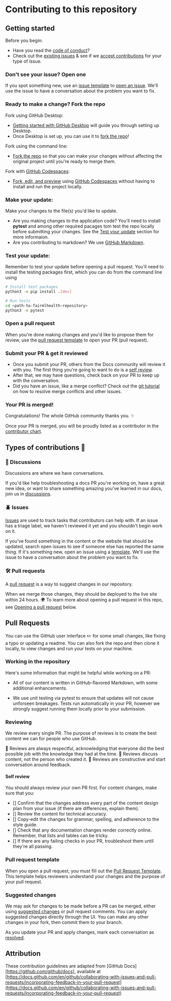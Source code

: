 # Contributing to this repository <!-- omit in toc -->

## Getting started <!-- omit in toc -->

Before you begin:
- Have you read the [code of conduct](CODE_OF_CONDUCT.md)?
- Check out the [existing issues](https://github.com/KenSciResearch/fairMLHealth/issues) & see if we [accept contributions](#types-of-contributions-memo) for your type of issue.


### Don't see your issue? Open one

If you spot something new, use an [issue template](ISSUE_TEMPLATE.md) to [open an issue](https://github.com/KenSciResearch/fairMLHealth/issues). We'll use the issue to have a conversation about the problem you want to fix.



### Ready to make a change? Fork the repo

Fork using GitHub Desktop:

- [Getting started with GitHub Desktop](https://docs.github.com/en/desktop/installing-and-configuring-github-desktop/getting-started-with-github-desktop) will guide you through setting up Desktop.
- Once Desktop is set up, you can use it to [fork the repo](https://docs.github.com/en/desktop/contributing-and-collaborating-using-github-desktop/cloning-and-forking-repositories-from-github-desktop)!

Fork using the command line:

- [Fork the repo](https://docs.github.com/en/github/getting-started-with-github/fork-a-repo#fork-an-example-repository) so that you can make your changes without affecting the original project until you're ready to merge them.

Fork with [GitHub Codespaces](https://github.com/features/codespaces):

- [Fork, edit, and preview](https://docs.github.com/en/free-pro-team@latest/github/developing-online-with-codespaces/creating-a-codespace) using [GitHub Codespaces](https://github.com/features/codespaces) without having to install and run the project locally.

### Make your update:
Make your changes to the file(s) you'd like to update.
  - Are you making changes to the application code? You'll need to install **pytest** and among other required pacages tom test the repo locally before submitting your changes. See the [Test your update](#testinfo) section for more informaion.
  - Are you contributing to markdown? We use [GitHub Markdown](https://guides.github.com/features/mastering-markdown).

### Test your update: <a id="testinfo"></a>
Remember to test your update before opening a pull request. You'll need to install the testing packages first, which you can do from the command line using
```bash
# Install test packages
python3 -m pip install .[dev]

# Run tests
cd <path-to-fairmlhealth-repository>
python3 -m pytest
```

### Open a pull request
When you're done making changes and you'd like to propose them for review, use the [pull request template](PULL_REQUEST_TEMPLATE.md) to open your PR (pull request).

### Submit your PR & get it reviewed
- Once you submit your PR, others from the Docs community will review it with you. The first thing you're going to want to do is a [self review](#self-review).
- After that, we may have questions, check back on your PR to keep up with the conversation.
- Did you have an issue, like a merge conflict? Check out the [git tutorial](https://lab.github.com/githubtraining/managing-merge-conflicts) on how to resolve merge conflicts and other issues.

### Your PR is merged!
Congratulations! The whole GitHub community thanks you. :sparkles:

Once your PR is merged, you will be proudly listed as a contributor in the [contributor chart](https://github.com/KenSciResearch/fairMLHealth/graphs/contributors).

## Types of contributions :memo:

### :mega: Discussions
Discussions are where we have conversations.

If you'd like help troubleshooting a docs PR you're working on, have a great new idea, or want to share something amazing you've learned in our docs, join us in [discussions](https://github.com/KenSciResearch/fairMLHealth/discussions).

### :beetle: Issues
[Issues](https://docs.github.com/en/github/managing-your-work-on-github/about-issues) are used to track tasks that contributors can help with. If an issue has a triage label, we haven't reviewed it yet and you shouldn't begin work on it.

If you've found something in the content or the website that should be updated, search open issues to see if someone else has reported the same thing. If it's something new, open an issue using a [template](ISSUE_TEMPLATE.md). We'll use the issue to have a conversation about the problem you want to fix.



### :hammer_and_wrench: Pull requests
A [pull request](https://docs.github.com/en/github/collaborating-with-issues-and-pull-requests/about-pull-requests) is a way to suggest changes in our repository.

When we merge those changes, they should be deployed to the live site within 24 hours. :earth_africa: To learn more about opening a pull request in this repo, see [Opening a pull request](#pull-requests) below.


## Pull Requests
You can use the GitHub user interface :pencil2: for some small changes, like fixing a typo or updating a readme. You can also fork the repo and then clone it locally, to view changes and run your tests on your machine.

### Working in the repository
Here's some information that might be helpful while working on a PR:

-  All of our content is written in GitHub-flavored Markdown, with some additional enhancements.

- We use unit testing via pytest to ensure that updates will not cause unforseen breakages. Tests run automatically in your PR, however we strongly suggest running them locally prior to your submission.

### Reviewing
We review every single PR. The purpose of reviews is to create the best content we can for people who use GitHub.

:yellow_heart: Reviews are always respectful, acknowledging that everyone did the best possible job with the knowledge they had at the time.
:yellow_heart: Reviews discuss content, not the person who created it.
:yellow_heart: Reviews are constructive and start conversation around feedback.

#### Self review
You should always review your own PR first. For content changes, make sure that you:
- [] Confirm that the changes address every part of the content design plan from your issue (if there are differences, explain them).
- [] Review the content for technical accuracy.
- [] Copy-edit the changes for grammar, spelling, and adherence to the style guide.
- [] Check that any documentation changes render correctly online. Remember, that lists and tables can be tricky.
- [] If there are any failing checks in your PR, troubleshoot them until they're all passing.

### Pull request template
When you open a pull request, you must fill out the [Pull Request Template](PULL_REQUEST_TEMPLATE.md). This template helps reviewers understand your changes and the purpose of your pull request.

### Suggested changes
We may ask for changes to be made before a PR can be merged, either using [suggested changes](https://docs.github.com/en/github/collaborating-with-issues-and-pull-requests/incorporating-feedback-in-your-pull-request) or pull request comments. You can apply suggested changes directly through the UI. You can make any other changes in your fork, then commit them to your branch.

As you update your PR and apply changes, mark each conversation as [resolved](https://docs.github.com/en/github/collaborating-with-issues-and-pull-requests/commenting-on-a-pull-request#resolving-conversations).

## Attribution

These contribution guidelines are adapted from [GitHub Docs][https://github.com/github/docs], available at [https://docs.github.com/en/github/collaborating-with-issues-and-pull-requests/incorporating-feedback-in-your-pull-request](https://docs.github.com/en/github/collaborating-with-issues-and-pull-requests/incorporating-feedback-in-your-pull-request)

